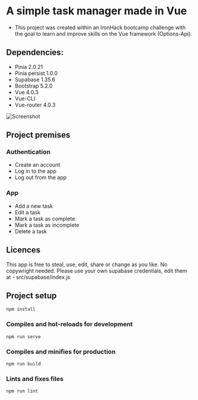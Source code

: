 # A simple task manager made in Vue
- This project was created within an IronHack bootcamp challenge with the goal to learn and improve skills on the Vue framework (Options-Api).

## Dependencies:
- Pinia 2.0.21
- Pinia persist 1.0.0
- Supabase 1.35.6 
- Bootstrap 5.2.0
- Vue 4.0.3
- Vue-CLI
- Vue-router 4.0.3


![Screenshot](https://user-images.githubusercontent.com/90564918/192855905-cf01b28f-18bd-46b5-ab6b-d833bf1964a6.png)


## Project premises

### Authentication
- Create an account
- Log in to the app
- Log out from the app

### App
- Add a new task
- Edit a task
- Mark a task as complete
- Mark a task as incomplete
- Delete a task

## Licences
This app is free to steal, use, edit, share or change as you like. No copywright needed.
Please use your own supabase credentials, edit them at - src/supabase/index.js

## Project setup
```
npm install
```
### Compiles and hot-reloads for development
```
npm run serve
```
### Compiles and minifies for production
```
npm run build
```
### Lints and fixes files
```
npm run lint
```
